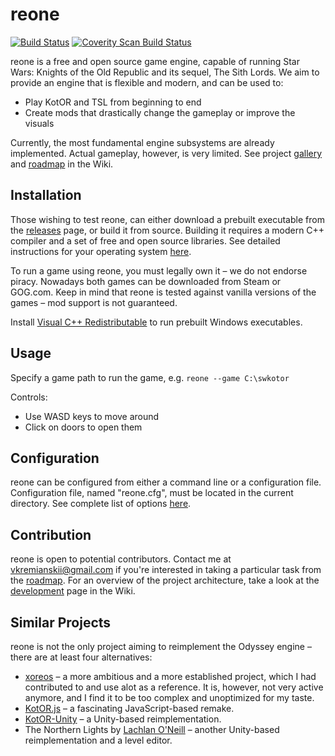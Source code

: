 # reone

[![Build Status](https://travis-ci.com/seedhartha/reone.svg?branch=master)](https://travis-ci.com/seedhartha/reone)
[![Coverity Scan Build Status](https://scan.coverity.com/projects/21827/badge.svg)](https://scan.coverity.com/projects/seedhartha-reone)

reone is a free and open source game engine, capable of running Star Wars: Knights of the Old Republic and its sequel, The Sith Lords. We aim to provide an engine that is flexible and modern, and can be used to:

* Play KotOR and TSL from beginning to end
* Create mods that drastically change the gameplay or improve the visuals

Currently, the most fundamental engine subsystems are already implemented. Actual gameplay, however, is very limited. See project [gallery](https://github.com/seedhartha/reone/wiki/Gallery) and [roadmap](https://github.com/seedhartha/reone/wiki/Roadmap) in the Wiki.

## Installation

Those wishing to test reone, can either download a prebuilt executable from the [releases](https://github.com/seedhartha/reone/releases) page, or build it from source. Building it requires a modern C++ compiler and a set of free and open source libraries. See detailed instructions for your operating system [here](https://github.com/seedhartha/reone/wiki/Installation).

To run a game using reone, you must legally own it – we do not endorse piracy. Nowadays both games can be downloaded from Steam or GOG.com. Keep in mind that reone is tested against vanilla versions of the games – mod support is not guaranteed.

Install [Visual C++ Redistributable](https://aka.ms/vs/16/release/vc_redist.x64.exe) to run prebuilt Windows executables.

## Usage

Specify a game path to run the game, e.g. `reone --game C:\swkotor`

Controls:
* Use WASD keys to move around
* Click on doors to open them

## Configuration

reone can be configured from either a command line or a configuration file. Configuration file, named "reone.cfg", must be located in the current directory. See complete list of options [here](https://github.com/seedhartha/reone/wiki/Program-options).

## Contribution

reone is open to potential contributors. Contact me at <vkremianskii@gmail.com> if you're interested in taking a particular task from the [roadmap](https://github.com/seedhartha/reone/wiki/Roadmap). For an overview of the project architecture, take a look at the [development](https://github.com/seedhartha/reone/wiki/Development) page in the Wiki.

## Similar Projects

reone is not the only project aiming to reimplement the Odyssey engine – there are at least four alternatives:

* [xoreos](https://github.com/xoreos/xoreos) – a more ambitious and a more established project, which I had contributed to and use alot as a reference. It is, however, not very active anymore, and I find it to be too complex and unoptimized for my taste.
* [KotOR.js](https://github.com/KobaltBlu/KotOR.js) – a fascinating JavaScript-based remake.
* [KotOR-Unity](https://github.com/rwc4301/KotOR-Unity) – a Unity-based reimplementation.
* The Northern Lights by [Lachlan O'Neill](https://github.com/lachjames) – another Unity-based reimplementation and a level editor.
